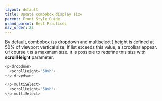 ```yaml
---
layout: default
title: Update combobox display size
parent: Front Style Guide
grand_parent: Best Practices
nav_order: 22
---
```


By default, combobox (as dropdown and multiselect ) height is defined at 50% of viewport vertical size. If list exceeds this value, a scroolbar appear. Of course it is a maximum size.
It is possible to redefine this size with **scrollHeight** parameter.

```ts
<p-dropdown>
  <scrollHeight="50vh">
</p-dropdown>
```

```ts
</p-multiSelect>
  <scrollHeight="50vh">
</p-multiSelect>
```

